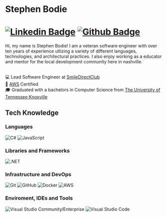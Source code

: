# Stephen Bodie

# [![Linkedin Badge](https://img.shields.io/badge/-LinkedIn-0077B5?style=flat&logo=Linkedin&logoColor=white&link=https://www.linkedin.com/in/stephen-bodie-67230312/)](https://www.linkedin.com/in/stephen-bodie-67230312/) [![Github Badge](https://img.shields.io/badge/-Github-242A2D?style=flat&logo=Github&logoColor=white&link=https://github.com/swbodie/)](https://github.com/swbodie/)

<p align="left"> 
Hi, my name is Stephen Bodie! I am a veteran software engineer with over ten years of experience utlizing a variety of different languages, technologies, and architectural practices. I also enjoy working as a educator and mentor for the local development community here in nashville. <br> <br>

💻 Lead Software Engineer at [SmileDirectClub](https://www.smiledirectclub.com/)<br>
📄 [AWS](https://www.credly.com/badges/45eef5fa-9a1e-4546-b534-909b5f2452aa/public_url) Certified<br> 
🎓 Graduated with a bachelors in Computer Science from [The University of Tennessee Knoxville](https://www.eecs.utk.edu/)<br>
</p>

## Tech Knowledge

### Languages
![C#](https://img.shields.io/badge/-C%23-333333?style=flat&logo=CSharp&logoColor=7e10cc)
![JavaScript](https://img.shields.io/badge/-JavaScript-333333?style=flat&logo=javascript)

### Libraries and Frameworks
![.NET](https://img.shields.io/badge/-.NET-333333?style=flat&logo=dotnet)

### Infrastructure and DevOps
![Git](https://img.shields.io/badge/-Git-333333?style=flat&logo=git)
![GitHub](https://img.shields.io/badge/-GitHub-333333?style=flat&logo=github)
![Docker](https://img.shields.io/badge/-Docker-333333?style=flat&logo=docker)
![AWS](https://img.shields.io/badge/-AWS-333333?style=flat&logo=amazon-aws&logoColor=F90)

### Enviroment, IDEs and Tools
![Visual Studio Community/Enterprise](https://img.shields.io/badge/-Visual%20Studio-333333?style=flat&logo=visual-studio-code&logoColor=7e10cc)
![Visual Studio Code](https://img.shields.io/badge/-Visual%20Studio%20Code-333333?style=flat&logo=visual-studio-code&logoColor=007ACC)
